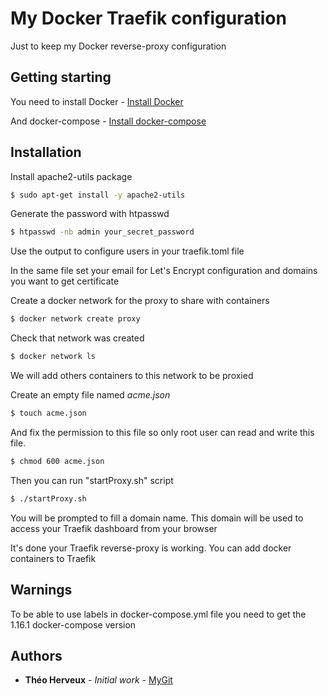# My Docker Traefik configuration

Just to keep my Docker reverse-proxy configuration 

## Getting starting

You need to install Docker - [Install Docker](https://docs.docker.com/engine/installation/#server)

And docker-compose - [Install docker-compose](https://docs.docker.com/compose/install/#install-compose)

## Installation

Install apache2-utils package

```bash
$ sudo apt-get install -y apache2-utils
```
Generate the password with htpasswd

```bash
$ htpasswd -nb admin your_secret_password
```

Use the output to configure users in your traefik.toml file

In the same file set your email for Let's Encrypt configuration and domains you want to get certificate

Create a docker network for the proxy to share with containers

```bash
$ docker network create proxy
```

Check that network was created

```bash
$ docker network ls
```

We will add others containers to this network to be proxied

Create an empty file named *acme.json*

```bash
$ touch acme.json
```
And fix the permission to this file so only root user can read and write this file. 

```bash
$ chmod 600 acme.json
```

Then you can run "startProxy.sh" script

```bash
$ ./startProxy.sh
```
You will be prompted to fill a domain name. This domain will be used to access your Traefik dashboard from your browser 

It's done your Traefik reverse-proxy is working. You can add docker containers to Traefik 

## Warnings

To be able to use labels in docker-compose.yml file you need to get the 1.16.1 docker-compose version

## Authors

* **Théo Herveux** - *Initial work* - [MyGit](https://github.com/Hurobaki)
